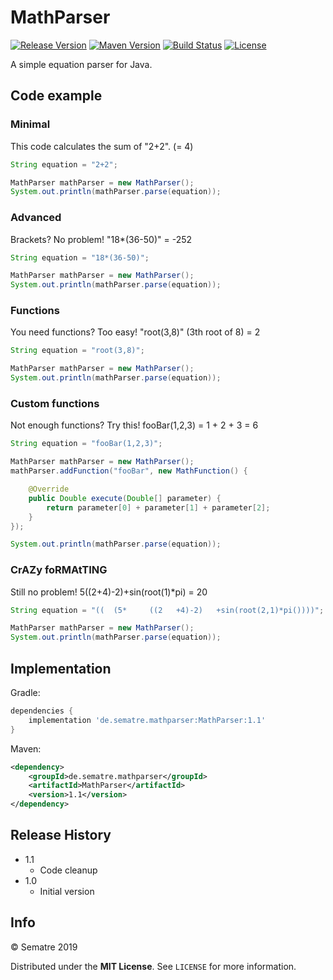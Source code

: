 # MathParser
[![Release Version][release-image]][release-url]
[![Maven Version][maven-image]][maven-url]
[![Build Status][travis-image]][travis-url]
[![License][license-image]][license-url]


A simple equation parser for Java.

## Code example

### Minimal
This code calculates the sum of "2+2". (= 4)
```java
String equation = "2+2";

MathParser mathParser = new MathParser();
System.out.println(mathParser.parse(equation));
```

### Advanced
Brackets? No problem! "18*(36-50)" = -252
```java
String equation = "18*(36-50)";

MathParser mathParser = new MathParser();
System.out.println(mathParser.parse(equation));
```

### Functions
You need functions? Too easy! "root(3,8)" (3th root of 8) = 2
```java
String equation = "root(3,8)";

MathParser mathParser = new MathParser();
System.out.println(mathParser.parse(equation));
```

### Custom functions
Not enough functions? Try this! fooBar(1,2,3) = 1 + 2 + 3 = 6
```java
String equation = "fooBar(1,2,3)";

MathParser mathParser = new MathParser();
mathParser.addFunction("fooBar", new MathFunction() {

	@Override
	public Double execute(Double[] parameter) {
		return parameter[0] + parameter[1] + parameter[2];
	}
});

System.out.println(mathParser.parse(equation));
```

### CrAZy foRMAtTING
Still no problem! 5((2+4)-2)+sin(root(1)*pi) = 20
```java
String equation = "((  (5*     ((2   +4)-2)   +sin(root(2,1)*pi())))";

MathParser mathParser = new MathParser();
System.out.println(mathParser.parse(equation));
```

## Implementation
Gradle:
```gradle
dependencies {
	implementation 'de.sematre.mathparser:MathParser:1.1'
}
```

Maven:
```xml
<dependency>
	<groupId>de.sematre.mathparser</groupId>
	<artifactId>MathParser</artifactId>
	<version>1.1</version>
</dependency>
```

## Release History
* 1.1
	* Code cleanup
* 1.0
    * Initial version

## Info
© Sematre 2019

Distributed under the **MIT License**. See ``LICENSE`` for more information.

[release-image]: https://img.shields.io/github/release/Sematre/MathParser.svg?style=flat-square
[release-url]: https://github.com/Sematre/MathParser/releases/latest

[maven-image]: https://img.shields.io/maven-central/v/de.sematre.mathparser/MathParser.svg?style=flat-square
[maven-url]: https://search.maven.org/artifact/de.sematre.mathparser/MathParser/

[travis-image]: https://img.shields.io/travis/com/Sematre/MathParser.svg?style=flat-square
[travis-url]: https://travis-ci.com/Sematre/MathParser

[license-image]: https://img.shields.io/github/license/Sematre/MathParser.svg?style=flat-square
[license-url]: https://github.com/Sematre/MathParser/blob/master/LICENSE